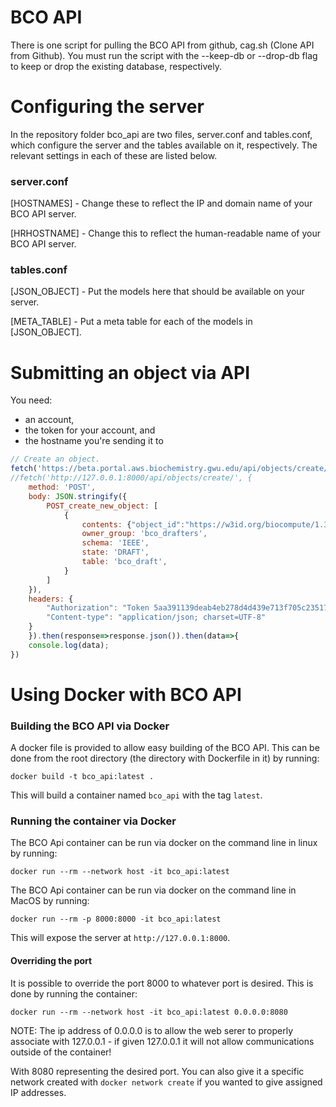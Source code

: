 
# BCO API

There is one script for pulling the BCO API from github, cag.sh (Clone API from Github).  You must run the script with the --keep-db or --drop-db flag to keep or drop the existing database, respectively.

# Configuring the server

In the repository folder bco_api are two files, server.conf and tables.conf, which configure the server and the tables available on it, respectively.  The relevant settings in each of these are listed below.

### server.conf

[HOSTNAMES] - Change these to reflect the IP and domain name of your BCO API server.

[HRHOSTNAME] - Change this to reflect the human-readable name of your BCO API server.

### tables.conf

[JSON_OBJECT] - Put the models here that should be available on your server.

[META_TABLE] - Put a meta table for each of the models in [JSON_OBJECT].

# Submitting an object via API 
You need:
- an account,
- the token for your account, and
- the hostname you're sending it to
```javascript
// Create an object.
fetch('https://beta.portal.aws.biochemistry.gwu.edu/api/objects/create/', {
//fetch('http://127.0.0.1:8000/api/objects/create/', {
    method: 'POST',
    body: JSON.stringify({
        POST_create_new_object: [
            {
                contents: {"object_id":"https://w3id.org/biocompute/1.3.0/examples/glycosylation-sites-UniCarbKB","etag":"D231C92C660CD1DD818D412E10F86F07338BA730FBE6898EF8F7DF1B1ECBFD3C","spec_version":"https://w3id.org/biocompute/1.3.0/","provenance_domain":{"name":"glycosylation-sites-UniCarbKB","version":"1.0","review":[{"status":"approved","reviewer_comment":"The dataset has passed the manual and automated QC steps and the readme has also been reviewed","reviewer":{"name":"Rahi Navelkar","affiliation":"The George Washington University","email":"rsn13@gwu.edu","contribution":["curatedBy"]}}],"created":"2018-02-21T14:46:55-5:00","modified":"2018-10-10T11:34:02-5:00","contributors":[{"name":"Matthew Campbell","affiliation":"Institute for Glycomics, Griffith University, Gold Coast, Queensland, Australia","email":"m.campbell2@griffith.edu.au","contribution":["contributedBy"]},{"name":"Rahi Navelkar","affiliation":"The George Washington University","email":"rsn13@gwu.edu","contribution":["curatedBy"]},{"name":"Robel Kahsay","affiliation":"The George Washington University","email":"hadley_king@gwu.edu","contribution":["createdBy"]}],"license":"https://creativecommons.org/licenses/by/4.0/"},"usability_domain":["List of human [taxid:9606] proteins with information on glycosylation sites from UniCarbKB database [https://academic.oup.com/nar/article/42/D1/D215/1052197, https://doi.org/10.1093/nar/gkt1128]"],"extension_domain":{"license":{"data_license":"https://creativecommons.org/licenses/by/4.0/","scripts_license":"https://www.gnu.org/licenses/gpl-3.0.en.html"},"scm_extension":{"scm_repository":"https://github.com/GW-HIVE/glygen-backend-integration/","scm_type":"git","scm_commit":"d34b85553e775dd5452005d786fe6e47d6048ee0","scm_path":"/data/projects/glygen/generated/datasets/reviewed/human_proteoform_glycosylation_sites_unicarbkb_glytoucan.readme.txt"}},"description_domain":{"keywords":["protein","canonical","glycosylation","glycan"],"xref":[{"namespace":"taxonomy","name":"Taxonomy","ids":["9606"],"access_time":"2018-21-02T14:46:55-5:00"}],"platform":["centos7"],"pipeline_steps":[{"step_number":1,"name":"ac2canonical.py","description":"Python script for mapping the UniProtKB accessions in the input file to the UniProtKB canonical accessions ","version":"","input_list":[{"uri":"/human_protein_position_pmid_id_aminoacid_glytoucan_2018_09_04_07_51_27.txt"}],"output_list":[{"uri":"human_protein_position_pmid_id_aminoacid_glytoucan_2018_09_04_07_51_27.txt"}]},{"step_number":2,"name":"make-proteoform_glycosylation_sites_unicarbkb_glytoucan-csv-step2a.py","description":"Python scripts for retrieving glycosylation type or linkage type through UniCarbKB structure webpage ","input_list":[{"uri":"human_protein_position_pmid_id_aminoacid_glytoucan_2018_09_04_07_51_27.txt"}],"output_list":[{"uri":"human_proteoform_glycosylation_sites_unicarbkb_glytoucan.csv"}]},{"step_number":2,"name":"make-proteoform_glycosylation_sites_unicarbkb_glytoucan-csv-step2b.py","description":"Python scripts for retrieving glycosylation type or linkage type through UniCarbKB structure webpage ","input_list":[{"uri":"human_protein_position_pmid_id_aminoacid_glytoucan_2018_09_04_07_51_27.txt"}],"output_list":[{"uri":"human_proteoform_glycosylation_sites_unicarbkb_glytoucan.csv"}]},{"step_number":3,"name":"make-proteoform_glycosylation_sites_unicarbkb_glytoucan-csv-step3.py","description":"Python script for quality check of the processed file. Records which fall under one or more following criteria's are flagged and eliminated and can be accessed using the log file. The elimination steps include -   a. If the protein accession is not included in UniProtKB protein list - UniProtKB Nov-2017 Release   b. If the amino acid position does not match to the amino acid on the associated position on fasta sequence - UniProtKB Nov-2017 Release  c. If the id (UnicarbKB structure id) is not present in input file  d. If the glycosylation type (linkage type) is not retrieved through step 3  e. If a serine or threonine is reported for an N-linked glycan structure  f. If an asparagine is reported for an O-linked glycan structure","input_list":[{"uri":"human_proteoform_glycosylation_sites_unicarbkb_glytoucan.csv"},{"uri":"human_protein_all.fasta"}],"output_list":[{"uri":"human_proteoform_glycosylation_sites_unicarbkb_glytoucan.csv"},{"uri":"human_proteoform_glycosylation_sites_unicarbkb_glytoucan.log"}]}]},"execution_domain":{"script":[{"uri":{"uri":"https://github.com/glygener/glygen-backend-integration/blob/master/integration/ac2canonical.py"}},{"uri":{"uri":"https://github.com/glygener/glygen-backend-integration/blob/master/integration/make-proteoform_glycosylation_sites_unicarbkb_glytoucan-csv-step2a.py"}},{"uri":{"uri":"https://github.com/glygener/glygen-backend-integration/blob/master/integration/make-proteoform_glycosylation_sites_unicarbkb_glytoucan-csv-step2b.py"}},{"uri":{"uri":"https://github.com/glygener/glygen-backend-integration/blob/master/integration/make-proteoform_glycosylation_sites_unicarbkb_glytoucan-csv-step3.py"}}],"script_driver":"manual","software_prerequisites":[{"name":"Python","version":"2.7.13","uri":{"uri":"https://www.python.org/downloads/release/python-2713/","access_time":"2017-01-24T09:40:17-0500","sha1_checksum":"17add4bf0ad0ec2f08e0cae6d205c700"}}],"external_data_endpoints":[{"name":"UniCarbKB","url":"http://www.unicarbkb.org/"},{"name":"access glygen-backend-integration","url":"https://github.com/glygener/glygen-backend-integration"}],"environment_variables":{}},"io_domain":{"input_subdomain":[{"uri":{"filename":"human_protein_position_pmid_id_aminoacid_glytoucan_2018_09_04_07_51_27.txt","uri":"http://data.glygen.org/datasets/source/human_protein_position_pmid_id_aminoacid_glytoucan_2018_09_04_07_51_27.txt","access_time":"2018-10-10T11:34:02-5:00"}},{"uri":{"filename":"human_protein_all.fasta","uri":"http://data.glygen.org/GLYDS00053","access_time":"2018-10-10T11:34:02-5:00"}}],"output_subdomain":[{"mediatype":"csv/text","uri":{"filename":"human_proteoform_glycosylation_sites_unicarbkb_glytoucan.log","uri":"http://data.glygen.org/datasets/logs/human_proteoform_glycosylation_sites_unicarbkb_glytoucan.log","access_time":"2018-10-10T11:37:02-5:00"}},{"mediatype":"csv/text","uri":{"filename":"human_proteoform_glycosylation_sites_unicarbkb_glytoucan.csv","uri":"http://data.glygen.org/GLYDS00040","access_time":"2018-10-10T11:37:02-5:00"}}]},"error_domain":{"empirical_error":{"statistics":[{"comment":"Unique value statistics for the dataset"},{"key":"uniprotkb_canonical_ac","value":92,"description":"Accession assigned to the protein isoform chosen to be the canonical sequence in UniProtKB database"},{"key":"glycosylation_site","value":223,"description":"Site on the protein sequence where glycosylation is observed"},{"key":"evidence","value":163,"description":"NCBI PubMed Id (PMID) as evidence for the entry"},{"key":"unicarbkb_id","value":984,"description":"UnicarbKB data structure identifier"},{"key":"glytoucan_ac","value":824,"description":"Unique accession assigned to the registered glycan structure in GlyTouCan database"},{"key":"amino_acid","value":3,"description":"Three letter code abbreviation of the amino acid"},{"key":"glycosylation_type","value":3,"description":"Type of glycosylation [linkage type]"}]},"algorithmic_error":{}}},
                owner_group: 'bco_drafters',
                schema: 'IEEE',
                state: 'DRAFT',
                table: 'bco_draft',
            }
        ]        
    }),
    headers: {
        "Authorization": "Token 5aa391139deab4eb278d4d439e713f705c23517c",
        "Content-type": "application/json; charset=UTF-8"
    }
    }).then(response=>response.json()).then(data=>{
    console.log(data);
})
```

# Using Docker with BCO API

### Building the BCO API via Docker

A docker file is provided to allow easy building of the BCO API.  This can be done from the root directory (the directory with Dockerfile in it) by running:

`docker build -t bco_api:latest .`

This will build a container named `bco_api` with the tag `latest`.

### Running the container via Docker

The BCO Api container can be run via docker on the command line in linux by running:

`docker run --rm --network host -it bco_api:latest`

The BCO Api container can be run via docker on the command line in MacOS by running:

`docker run --rm -p 8000:8000 -it bco_api:latest`

This will expose the server at `http://127.0.0.1:8000`.

#### Overriding the port

It is possible to override the port 8000 to whatever port is desired.  This is done by running the container:

`docker run --rm --network host -it bco_api:latest 0.0.0.0:8080`


NOTE: The ip address of 0.0.0.0 is to allow the web serer to properly associate with 127.0.0.1 - if given 127.0.0.1 it will not allow communications outside of the container!

With 8080 representing the desired port.  You can also give it a specific network created with `docker network create` if you wanted to give assigned IP addresses.

